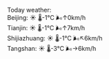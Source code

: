 Today weather:  
Beijing: ☀️ 🌡️-1°C 🌬️↑0km/h  
Tianjin: ☀️ 🌡️-1°C 🌬️↑7km/h  
Shijiazhuang: ☀️ 🌡️-1°C 🌬️↖6km/h  
Tangshan: ☀️ 🌡️-3°C 🌬️→6km/h  
